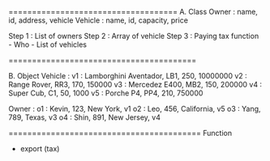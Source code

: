 ====================================
A. Class
Owner 	 : name, id, address, vehicle
Vehicle  : name, id, capacity, price 

Step 1 : List of owners
Step 2 : Array of vehicle
Step 3 : Paying tax function
	- Who
	- List of vehicles
	
========================================

B. Object
Vehicle :
v1 : Lamborghini Aventador, LB1, 250, 10000000
v2 : Range Rover, RR3, 170, 150000
v3 : Mercedez E400, MB2, 150, 200000
v4 : Super Cub, C1, 50, 1000
v5 : Porche P4, PP4, 210, 750000

Owner :
o1 : Kevin, 123, New York, v1
o2 : Leo, 456, California, v5
o3 : Yang, 789, Texas, v3
o4 : Shin, 891, New Jersey, v4

=========================================
Function
+ export (tax) 
